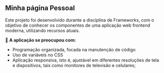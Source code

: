## Minha página Pessoal

Este projeto foi desenvolvido durante a disciplina de Frameworks, com o objetivo de conhecer os componentes de uma aplicação web frontend moderna, utilizando recursos atuais.

:walking: **A aplicação se preocupou com:**

 - Programação organizada, focada na manutenção de código
 - Uso de variáveis no CSS
 - Aplicação responsiva, isto é, ajustável em diferentes resoluções de tela e dispositivos, tais como monitores de televisão e celulares;

 
